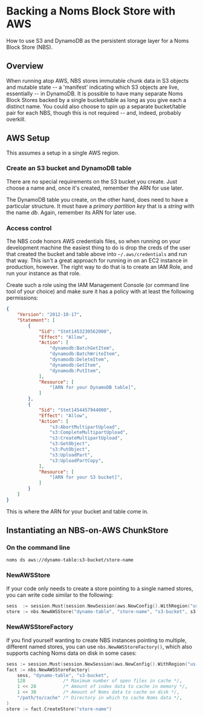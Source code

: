 # Backing a Noms Block Store with AWS

How to use S3 and DynamoDB as the persistent storage layer for a Noms Block Store (NBS).

## Overview

When running atop AWS, NBS stores immutable chunk data in S3 objects and mutable state -- a 'manifest' indicating which S3 objects are live, essentially -- in DynamoDB. It is possible to have many separate Noms Block Stores backed by a single bucket/table as long as you give each a distinct name. You could also choose to spin up a separate bucket/table pair for each NBS, though this is not required -- and, indeed, probably overkill.

## AWS Setup

This assumes a setup in a single AWS region.

### Create an S3 bucket and DynamoDB table

There are no special requirements on the S3 bucket you create. Just choose a name and, once it's created, remember the ARN for use later.

The DynamoDB table you create, on the other hand, does need to have a particular structure. It must have a *primary partition key* that is a *string* with the name *db*. Again, remember its ARN for later use.

### Access control

The NBS code honors AWS credentials files, so when running on your development machine the easiest thing to do is drop the creds of the user that created the bucket and table above into `~/.aws/credentials` and run that way. This isn't a great approach for running in on an EC2 instance in production, however. The right way to do that is to create an IAM Role, and run your instance as that role.

Create such a role using the IAM Management Console (or command line tool of your choice) and make sure it has a policy with at least the following permissions:

```json
{
    "Version": "2012-10-17",
    "Statement": [
        {
            "Sid": "Stmt1453230562000",
            "Effect": "Allow",
            "Action": [
                "dynamodb:BatchGetItem",
                "dynamodb:BatchWriteItem",
                "dynamodb:DeleteItem",
                "dynamodb:GetItem",
                "dynamodb:PutItem",
            ],
            "Resource": [
                "[ARN for your DynamoDB table]",
            ]
        },
        {
            "Sid": "Stmt1454457944000",
            "Effect": "Allow",
            "Action": [
                "s3:AbortMultipartUpload",
                "s3:CompleteMultipartUpload",
                "s3:CreateMultipartUpload",
                "s3:GetObject",
                "s3:PutObject",
                "s3:UploadPart",
                "s3:UploadPartCopy",
            ],
            "Resource": [
                "[ARN for your S3 bucket]",
            ]
        }
    ]
}
```

This is where the ARN for your bucket and table come in.

## Instantiating an NBS-on-AWS ChunkStore

### On the command line

```shell
noms ds aws://dynamo-table:s3-bucket/store-name
```

### NewAWSStore

If your code only needs to create a store pointing to a single named stores, you can write code similar to the following:

```go
sess  := session.Must(session.NewSession(aws.NewConfig().WithRegion("us-west-2")))
store := nbs.NewAWSStore("dynamo-table", "store-name", "s3-bucket", s3.New(sess), dynamodb.New(sess), 1<<28))
```

### NewAWSStoreFactory

If you find yourself wanting to create NBS instances pointing to multiple, different named stores, you can use `nbs.NewAWSStoreFactory()`, which also supports caching Noms data on disk in some cases:

```go
sess := session.Must(session.NewSession(aws.NewConfig().WithRegion("us-west-2")))
fact := nbs.NewAWSStoreFactory(
    sess, "dynamo-table", "s3-bucket",
    128              /* Maximum number of open files in cache */,
    1 << 28          /* Amount of index data to cache in memory */,
    1 << 30          /* Amount of Noms data to cache on disk */,
    "/path/to/cache" /* Directory in which to cache Noms data */,
)
store := fact.CreateStore("store-name")
```

